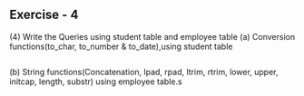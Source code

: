 ## Exercise - 4

(4) Write the Queries using student table and employee table
(a) Conversion functions(to_char, to_number & to_date),using student
table

```sql

```

(b) String functions(Concatenation, lpad, rpad, ltrim, rtrim, lower,
upper, initcap, length, substr) using employee table.s

```sql

```